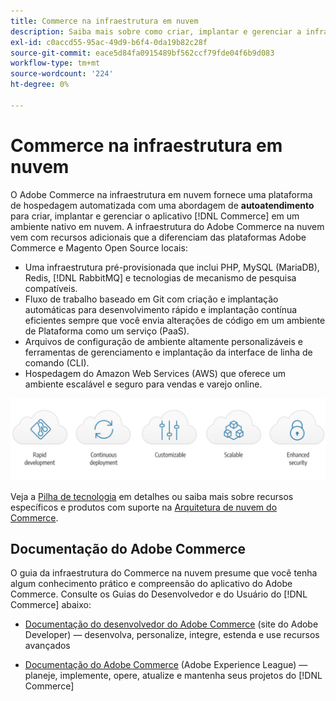 ```yaml
---
title: Commerce na infraestrutura em nuvem
description: Saiba mais sobre como criar, implantar e gerenciar a infraestrutura do Commerce na nuvem.
exl-id: c0accd55-95ac-49d9-b6f4-0da19b82c28f
source-git-commit: eace5d84fa0915489bf562ccf79fde04f6b9d083
workflow-type: tm+mt
source-wordcount: '224'
ht-degree: 0%

---
```


# Commerce na infraestrutura em nuvem

O Adobe Commerce na infraestrutura em nuvem fornece uma plataforma de hospedagem automatizada com uma abordagem de **autoatendimento** para criar, implantar e gerenciar o aplicativo [!DNL Commerce] em um ambiente nativo em nuvem. A infraestrutura do Adobe Commerce na nuvem vem com recursos adicionais que a diferenciam das plataformas Adobe Commerce e Magento Open Source locais:

- Uma infraestrutura pré-provisionada que inclui PHP, MySQL (MariaDB), Redis, [!DNL RabbitMQ] e tecnologias de mecanismo de pesquisa compatíveis.
- Fluxo de trabalho baseado em Git com criação e implantação automáticas para desenvolvimento rápido e implantação contínua eficientes sempre que você envia alterações de código em um ambiente de Plataforma como um serviço (PaaS).
- Arquivos de configuração de ambiente altamente personalizáveis e ferramentas de gerenciamento e implantação da interface de linha de comando (CLI).
- Hospedagem do Amazon Web Services (AWS) que oferece um ambiente escalável e seguro para vendas e varejo online.

![Benefícios da nuvem](../assets/CloudBenefits.svg)

Veja a [Pilha de tecnologia](architecture/tech-stack.md) em detalhes ou saiba mais sobre recursos específicos e produtos com suporte na [Arquitetura de nuvem do Commerce](architecture/cloud-architecture.md).

<div id="recs-overview-body-1"></div>
<div id="recs-overview-body-2"></div>
<div id="recs-overview-body-3"></div>
<div id="recs-overview-body-4"></div>
<div id="recs-overview-body-5"></div>
<div id="recs-overview-body-6"></div>

## Documentação do Adobe Commerce

O guia da infraestrutura do Commerce na nuvem presume que você tenha algum conhecimento prático e compreensão do aplicativo do Adobe Commerce. Consulte os Guias do Desenvolvedor e do Usuário do [!DNL Commerce] abaixo:

- [Documentação do desenvolvedor do Adobe Commerce](https://developer.adobe.com/commerce/docs/) (site do Adobe Developer) — desenvolva, personalize, integre, estenda e use recursos avançados

- [Documentação do Adobe Commerce](https://experienceleague.adobe.com/docs/commerce.html) (Adobe Experience League) — planeje, implemente, opere, atualize e mantenha seus projetos do [!DNL Commerce]
